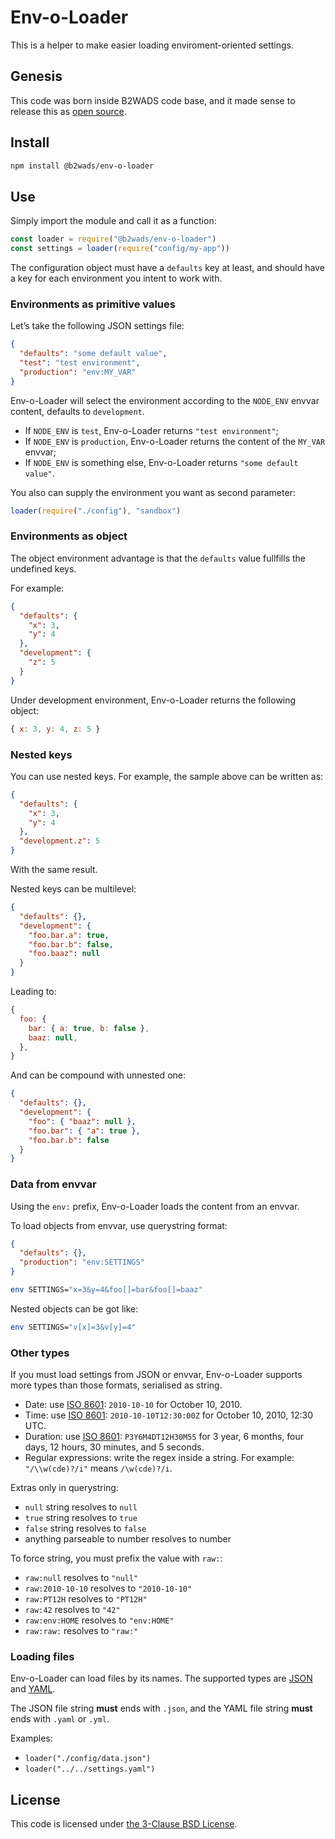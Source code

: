 # Env-o-Loader

[b2wads]: http://www.b2wadvertising.com/
[iso8601]: https://en.wikipedia.org/wiki/ISO_8601
[license]: https://opensource.org/licenses/BSD-3-Clause
[json]: http://json.org/
[yaml]: http://www.yaml.org/

This is a helper to make easier loading enviroment-oriented settings.

## Genesis

This code was born inside B2WADS code base, and it made sense to
release this as [open source](./COPYING).

## Install
```sh
npm install @b2wads/env-o-loader
```

## Use

Simply import the module and call it as a function:

```javascript
const loader = require("@b2wads/env-o-loader")
const settings = loader(require("config/my-app"))
```

The configuration object must have a `defaults` key at least, and should have a
key for each environment you intent to work with.

### Environments as primitive values

Let’s take the following JSON settings file:

```json
{
  "defaults": "some default value",
  "test": "test environment",
  "production": "env:MY_VAR"
}
```

Env-o-Loader will select the environment according to the `NODE_ENV` envvar
content, defaults to `development`.

- If `NODE_ENV` is `test`, Env-o-Loader returns `"test environment"`;
- If `NODE_ENV` is `production`, Env-o-Loader returns the content of the
  `MY_VAR` envvar;
- If `NODE_ENV` is something else, Env-o-Loader returns `"some default value"`.

You also can supply the environment you want as second parameter:

```javascript
loader(require("./config"), "sandbox")
```

### Environments as object

The object environment advantage is that the `defaults` value fullfills the
undefined keys.

For example:

```json
{
  "defaults": {
    "x": 3,
    "y": 4
  },
  "development": {
    "z": 5
  }
}
```

Under development environment, Env-o-Loader returns the following object:

```javascript
{ x: 3, y: 4, z: 5 }
```

### Nested keys

You can use nested keys. For example, the sample above can be written as:

```json
{
  "defaults": {
    "x": 3,
    "y": 4
  },
  "development.z": 5
}
```

With the same result.

Nested keys can be multilevel:

```json
{
  "defaults": {},
  "development": {
    "foo.bar.a": true,
    "foo.bar.b": false,
    "foo.baaz": null
  }
}
```

Leading to:

```javascript
{
  foo: {
    bar: { a: true, b: false },
    baaz: null,
  },
}
```

And can be compound with unnested one:

```json
{
  "defaults": {},
  "development": {
    "foo": { "baaz": null },
    "foo.bar": { "a": true },
    "foo.bar.b": false
  }
}
```

### Data from envvar

Using the `env:` prefix, Env-o-Loader loads the content from an envvar.

To load objects from envvar, use querystring format:

```json
{
  "defaults": {},
  "production": "env:SETTINGS"
}
```

```sh
env SETTINGS="x=3&y=4&foo[]=bar&foo[]=baaz"
```

Nested objects can be got like:

```sh
env SETTINGS="v[x]=3&v[y]=4"
```

### Other types

If you must load settings from JSON or envvar, Env-o-Loader supports more types
than those formats, serialised as string.

- Date: use [ISO 8601][iso8601]: `2010-10-10` for October 10, 2010.
- Time: use [ISO 8601][iso8601]: `2010-10-10T12:30:00Z` for October 10, 2010,
  12:30 UTC.
- Duration: use [ISO 8601][iso8601]: `P3Y6M4DT12H30M5S` for 3 year, 6 months,
  four days, 12 hours, 30 minutes, and 5 seconds.
- Regular expressions: write the regex inside a string. For example:
  `"/\\w(cde)?/i"` means `/\w(cde)?/i`.

Extras only in querystring:

- `null` string resolves to `null`
- `true` string resolves to `true`
- `false` string resolves to `false`
- anything parseable to number resolves to number

To force string, you must prefix the value with `raw:`:

- `raw:null` resolves to `"null"`
- `raw:2010-10-10` resolves to `"2010-10-10"`
- `raw:PT12H` resolves to `"PT12H"`
- `raw:42` resolves to `"42"`
- `raw:env:HOME` resolves to `"env:HOME"`
- `raw:raw:` resolves to `"raw:"`

### Loading files

Env-o-Loader can load files by its names. The supported types are [JSON][json]
and [YAML][yaml].

The JSON file string **must** ends with `.json`, and the YAML file string
**must** ends with `.yaml` or `.yml`.

Examples:

- `loader("./config/data.json")`
- `loader("../../settings.yaml")`

## License

This code is licensed under [the 3-Clause BSD License][license].
